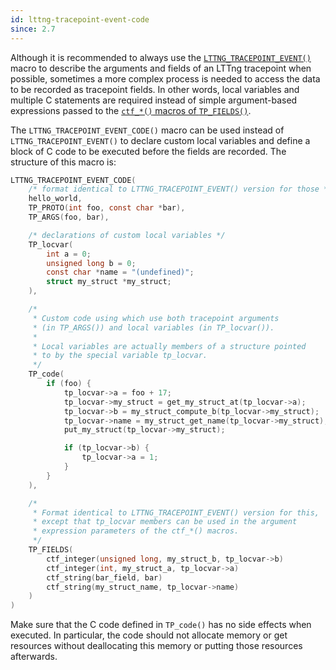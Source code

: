```yaml
---
id: lttng-tracepoint-event-code
since: 2.7
---
```


Although it is recommended to always use the
[`LTTNG_TRACEPOINT_EVENT()`](#doc-lttng-adaptation-layer)
macro to describe the arguments and fields of an LTTng tracepoint when
possible, sometimes a more complex process is needed to access the data
to be recorded as tracepoint fields. In other words, local variables
and multiple C statements are required instead of simple argument-based
expressions passed to the
[`ctf_*()` macros of `TP_FIELDS()`](#doc-lttng-modules-tp-fields).

The `LTTNG_TRACEPOINT_EVENT_CODE()` macro can be used instead of
`LTTNG_TRACEPOINT_EVENT()` to declare custom local variables and
define a block of C code to be executed before the fields are
recorded. The structure of this macro is:

~~~ c
LTTNG_TRACEPOINT_EVENT_CODE(
    /* format identical to LTTNG_TRACEPOINT_EVENT() version for those */
    hello_world,
    TP_PROTO(int foo, const char *bar),
    TP_ARGS(foo, bar),

    /* declarations of custom local variables */
    TP_locvar(
        int a = 0;
        unsigned long b = 0;
        const char *name = "(undefined)";
        struct my_struct *my_struct;
    ),

    /*
     * Custom code using which use both tracepoint arguments
     * (in TP_ARGS()) and local variables (in TP_locvar()).
     *
     * Local variables are actually members of a structure pointed
     * to by the special variable tp_locvar.
     */
    TP_code(
        if (foo) {
            tp_locvar->a = foo + 17;
            tp_locvar->my_struct = get_my_struct_at(tp_locvar->a);
            tp_locvar->b = my_struct_compute_b(tp_locvar->my_struct);
            tp_locvar->name = my_struct_get_name(tp_locvar->my_struct);
            put_my_struct(tp_locvar->my_struct);

            if (tp_locvar->b) {
                tp_locvar->a = 1;
            }
        }
    ),

    /*
     * Format identical to LTTNG_TRACEPOINT_EVENT() version for this,
     * except that tp_locvar members can be used in the argument
     * expression parameters of the ctf_*() macros.
     */
    TP_FIELDS(
        ctf_integer(unsigned long, my_struct_b, tp_locvar->b)
        ctf_integer(int, my_struct_a, tp_locvar->a)
        ctf_string(bar_field, bar)
        ctf_string(my_struct_name, tp_locvar->name)
    )
)
~~~

Make sure that the C code defined in `TP_code()` has no side effects
when executed. In particular, the code should not allocate memory or get
resources without deallocating this memory or putting those resources
afterwards.
